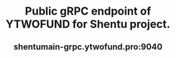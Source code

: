  <h1 align="center"> Public gRPC endpoint of YTWOFUND for Shentu project.
 <h2 align="center"> shentumain-grpc.ytwofund.pro:9040
